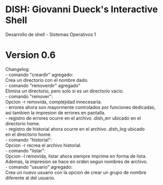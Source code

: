# DISH: Giovanni Dueck's Interactive Shell
Desarrollo de shell - Sistemas Operativos 1

# Version 0.6
Changelog:\
    - comando "creardir" agregado:\
        Crea un directorio con el nombre dado.\
    - comando "removerdir" agregado"\
        Elimina un directorio, pero solo si es un directorio vacio.\
    - comando "remover":\
        Opcion -r removida, complejidad innecesaria.\
    - errores ahora son mayormente controlados por funciones dedicadas,\
      asi tambien la impresion de errores en pantalla.\
    - registro de errores ocurre en el archivo .dish_err ubicado en el\
      directorio home.\
    - registro de historial ahora ocurre en el archivo .dish_log ubicado\
      en el directorio home.\
    - comando "historial":\
        Opcion -r recrea el archivo historial.\
    - comando "listar":\
        Opcion -l removida, listar ahora siempre imprime en forma de lista.\
        Ademas, la impresion se hace en orden segun nombres de archivo.\
    - comando "usuario" agregado:\
        Crea un nuevo usuario con la opcion de crear un grupo de nombre\
        diferente al del usuario.
